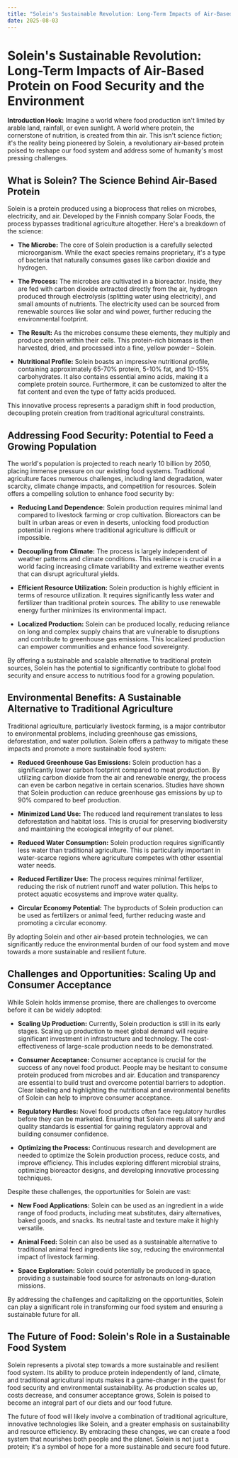 ```yaml
---
title: "Solein's Sustainable Revolution: Long-Term Impacts of Air-Based Protein on Food Security and the Environment"
date: 2025-08-03
---
```


# Solein's Sustainable Revolution: Long-Term Impacts of Air-Based Protein on Food Security and the Environment

**Introduction Hook:** Imagine a world where food production isn't limited by arable land, rainfall, or even sunlight. A world where protein, the cornerstone of nutrition, is created from thin air. This isn't science fiction; it's the reality being pioneered by Solein, a revolutionary air-based protein poised to reshape our food system and address some of humanity's most pressing challenges.

## What is Solein? The Science Behind Air-Based Protein

Solein is a protein produced using a bioprocess that relies on microbes, electricity, and air. Developed by the Finnish company Solar Foods, the process bypasses traditional agriculture altogether. Here's a breakdown of the science:

*   **The Microbe:** The core of Solein production is a carefully selected microorganism. While the exact species remains proprietary, it's a type of bacteria that naturally consumes gases like carbon dioxide and hydrogen.

*   **The Process:** The microbes are cultivated in a bioreactor. Inside, they are fed with carbon dioxide extracted directly from the air, hydrogen produced through electrolysis (splitting water using electricity), and small amounts of nutrients. The electricity used can be sourced from renewable sources like solar and wind power, further reducing the environmental footprint.

*   **The Result:** As the microbes consume these elements, they multiply and produce protein within their cells. This protein-rich biomass is then harvested, dried, and processed into a fine, yellow powder – Solein.

*   **Nutritional Profile:** Solein boasts an impressive nutritional profile, containing approximately 65-70% protein, 5-10% fat, and 10-15% carbohydrates. It also contains essential amino acids, making it a complete protein source. Furthermore, it can be customized to alter the fat content and even the type of fatty acids produced.

This innovative process represents a paradigm shift in food production, decoupling protein creation from traditional agricultural constraints.

## Addressing Food Security: Potential to Feed a Growing Population

The world's population is projected to reach nearly 10 billion by 2050, placing immense pressure on our existing food systems. Traditional agriculture faces numerous challenges, including land degradation, water scarcity, climate change impacts, and competition for resources. Solein offers a compelling solution to enhance food security by:

*   **Reducing Land Dependence:** Solein production requires minimal land compared to livestock farming or crop cultivation. Bioreactors can be built in urban areas or even in deserts, unlocking food production potential in regions where traditional agriculture is difficult or impossible.

*   **Decoupling from Climate:** The process is largely independent of weather patterns and climate conditions. This resilience is crucial in a world facing increasing climate variability and extreme weather events that can disrupt agricultural yields.

*   **Efficient Resource Utilization:** Solein production is highly efficient in terms of resource utilization. It requires significantly less water and fertilizer than traditional protein sources. The ability to use renewable energy further minimizes its environmental impact.

*   **Localized Production:** Solein can be produced locally, reducing reliance on long and complex supply chains that are vulnerable to disruptions and contribute to greenhouse gas emissions. This localized production can empower communities and enhance food sovereignty.

By offering a sustainable and scalable alternative to traditional protein sources, Solein has the potential to significantly contribute to global food security and ensure access to nutritious food for a growing population.

## Environmental Benefits: A Sustainable Alternative to Traditional Agriculture

Traditional agriculture, particularly livestock farming, is a major contributor to environmental problems, including greenhouse gas emissions, deforestation, and water pollution. Solein offers a pathway to mitigate these impacts and promote a more sustainable food system:

*   **Reduced Greenhouse Gas Emissions:** Solein production has a significantly lower carbon footprint compared to meat production. By utilizing carbon dioxide from the air and renewable energy, the process can even be carbon negative in certain scenarios. Studies have shown that Solein production can reduce greenhouse gas emissions by up to 90% compared to beef production.

*   **Minimized Land Use:** The reduced land requirement translates to less deforestation and habitat loss. This is crucial for preserving biodiversity and maintaining the ecological integrity of our planet.

*   **Reduced Water Consumption:** Solein production requires significantly less water than traditional agriculture. This is particularly important in water-scarce regions where agriculture competes with other essential water needs.

*   **Reduced Fertilizer Use:** The process requires minimal fertilizer, reducing the risk of nutrient runoff and water pollution. This helps to protect aquatic ecosystems and improve water quality.

*   **Circular Economy Potential:** The byproducts of Solein production can be used as fertilizers or animal feed, further reducing waste and promoting a circular economy.

By adopting Solein and other air-based protein technologies, we can significantly reduce the environmental burden of our food system and move towards a more sustainable and resilient future.

## Challenges and Opportunities: Scaling Up and Consumer Acceptance

While Solein holds immense promise, there are challenges to overcome before it can be widely adopted:

*   **Scaling Up Production:** Currently, Solein production is still in its early stages. Scaling up production to meet global demand will require significant investment in infrastructure and technology. The cost-effectiveness of large-scale production needs to be demonstrated.

*   **Consumer Acceptance:** Consumer acceptance is crucial for the success of any novel food product. People may be hesitant to consume protein produced from microbes and air. Education and transparency are essential to build trust and overcome potential barriers to adoption. Clear labeling and highlighting the nutritional and environmental benefits of Solein can help to improve consumer acceptance.

*   **Regulatory Hurdles:** Novel food products often face regulatory hurdles before they can be marketed. Ensuring that Solein meets all safety and quality standards is essential for gaining regulatory approval and building consumer confidence.

*   **Optimizing the Process:** Continuous research and development are needed to optimize the Solein production process, reduce costs, and improve efficiency. This includes exploring different microbial strains, optimizing bioreactor designs, and developing innovative processing techniques.

Despite these challenges, the opportunities for Solein are vast:

*   **New Food Applications:** Solein can be used as an ingredient in a wide range of food products, including meat substitutes, dairy alternatives, baked goods, and snacks. Its neutral taste and texture make it highly versatile.

*   **Animal Feed:** Solein can also be used as a sustainable alternative to traditional animal feed ingredients like soy, reducing the environmental impact of livestock farming.

*   **Space Exploration:** Solein could potentially be produced in space, providing a sustainable food source for astronauts on long-duration missions.

By addressing the challenges and capitalizing on the opportunities, Solein can play a significant role in transforming our food system and ensuring a sustainable future for all.

## The Future of Food: Solein's Role in a Sustainable Food System

Solein represents a pivotal step towards a more sustainable and resilient food system. Its ability to produce protein independently of land, climate, and traditional agricultural inputs makes it a game-changer in the quest for food security and environmental sustainability. As production scales up, costs decrease, and consumer acceptance grows, Solein is poised to become an integral part of our diets and our food future.

The future of food will likely involve a combination of traditional agriculture, innovative technologies like Solein, and a greater emphasis on sustainability and resource efficiency. By embracing these changes, we can create a food system that nourishes both people and the planet. Solein is not just a protein; it's a symbol of hope for a more sustainable and secure food future.